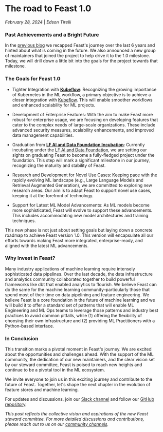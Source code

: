 # The road to Feast 1.0

*February 28, 2024* | *Edson Tirelli*

### Past Achievements and a Bright Future

In the [previous blog](https://feast.dev/blog/the-future-of-feast/) we recapped Feast's journey over the last 6 years and hinted about what is coming in the future. We also announced a new group of maintainers that joined the project to help drive it to the 1.0 milestone. Today, we will drill down a little bit into the goals for the project towards that milestone.

### The Goals for Feast 1.0

* Tighter Integration with [**Kubeflow**](https://www.kubeflow.org/): Recognizing the growing importance of Kubernetes in the ML workflow, a primary objective is to achieve a closer integration with [Kubeflow](https://www.kubeflow.org/). This will enable smoother workflows and enhanced scalability for ML projects.

* Development of Enterprise Features: With the aim to make Feast more robust for enterprise usage, we are focusing on developing features that cater to the complex needs of large-scale organizations. These include advanced security measures, scalability enhancements, and improved data management capabilities.

* Graduation from [**LF AI and Data Foundation Incubation**](https://landscape.lfai.foundation/?selected=feast): Currently incubating under the [LF AI and Data Foundation](https://landscape.lfai.foundation/?selected=feast), we are setting our sights on graduating Feast to become a fully-fledged project under the foundation. This step will mark a significant milestone in our journey, recognizing the maturity and stability of Feast.

* Research and Development for Novel Use Cases: Keeping pace with the rapidly evolving ML landscape (e.g., Large Language Models and Retrieval Augmented Generation), we are committed to exploring new research areas. Our aim is to adapt Feast to support novel use cases, keeping it at the forefront of technology.

* Support for Latest ML Model Advancements: As ML models become more sophisticated, Feast will evolve to support these advancements. This includes accommodating new model architectures and training techniques.

This new phase is not just about setting goals but laying down a concrete roadmap to achieve Feast version 1.0. This version will encapsulate all our efforts towards making Feast more integrated, enterprise-ready, and aligned with the latest ML advancements.

### Why Invest in Feast?

Many industry applications of machine learning require intensely sophisticated data pipelines. Over the last decade, the data infrastructure and analytics community collaborated together to build powerful frameworks like dbt that enabled analytics to flourish. We believe Feast can do the same for the machine learning community–particularly those that spend most of their time on data pipelining and feature engineering. We believe Feast is a core foundation in the future of machine learning and we will build it to offer a standard set of patterns that will enable ML Engineering and ML Ops teams to leverage those patterns and industry best practices to avoid common pitfalls, while (1) offering the flexibility of choosing their own infrastructure and (2) providing ML Practitioners with a Python-based interface.

### In Conclusion

This transition marks a pivotal moment in Feast's journey. We are excited about the opportunities and challenges ahead. With the support of the ML community, the dedication of our new maintainers, and the clear vision set by our steward committee, Feast is poised to reach new heights and continue to be a pivotal tool in the ML ecosystem.

We invite everyone to join us in this exciting journey and contribute to the future of Feast. Together, let's shape the next chapter in the evolution of feature stores and machine learning.

For updates and discussions, join our [Slack channel](http://feastopensource.slack.com/) and follow our [GitHub repository](https://github.com/feast-dev/feast/).

*This post reflects the collective vision and aspirations of the new Feast steward committee. For more detailed discussions and contributions, please reach out to us on our [community channels](https://docs.feast.dev/community).*
